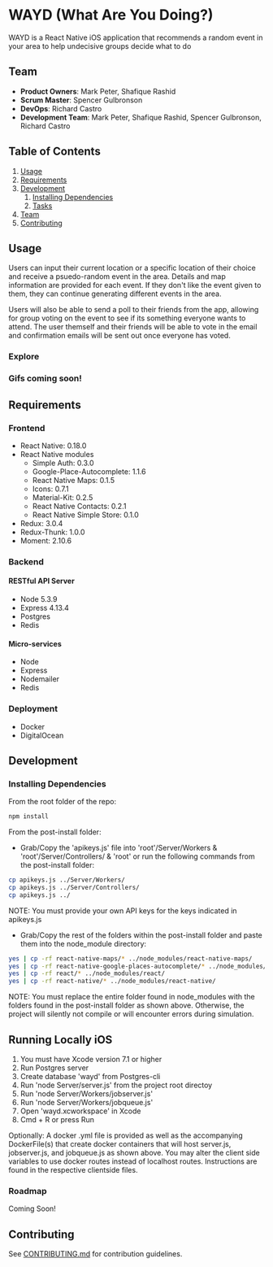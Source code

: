 # WAYD (What Are You Doing?)

WAYD is a React Native iOS application that recommends a random event in your area to help undecisive groups decide what to do

## Team

- __Product Owners__: Mark Peter, Shafique Rashid
- __Scrum Master__: Spencer Gulbronson
- __DevOps__: Richard Castro
- __Development Team__: Mark Peter, Shafique Rashid, Spencer Gulbronson, Richard Castro

## Table of Contents

1. [Usage](#Usage)
2. [Requirements](#requirements)
3. [Development](#development)
	1. [Installing Dependencies](#installing-dependencies)
	2. [Tasks](#tasks)
4. [Team](#team)
5. [Contributing](#contributing)

## Usage

Users can input their current location or a specific location of their choice and receive a psuedo-random event in the area. Details and map information are provided for each event. If they don't like the event given to them, they can continue generating different events in the area. 

Users will also be able to send a poll to their friends from the app, allowing for group voting on the event to see if its something everyone wants to attend. The user themself and their friends will be able to vote in the email and confirmation emails will be sent out once everyone has voted.

### Explore


### Gifs coming soon!




## Requirements

### Frontend

- React Native: 0.18.0
- React Native modules
  - Simple Auth: 0.3.0
  - Google-Place-Autocomplete: 1.1.6
  - React Native Maps: 0.1.5
  - Icons: 0.7.1
  - Material-Kit: 0.2.5
  - React Native Contacts: 0.2.1
  - React Native Simple Store: 0.1.0
- Redux: 3.0.4
- Redux-Thunk: 1.0.0
- Moment: 2.10.6


### Backend

#### RESTful API Server
- Node 5.3.9
- Express 4.13.4
- Postgres
- Redis

#### Micro-services
- Node
- Express
- Nodemailer
- Redis

### Deployment

- Docker
- DigitalOcean

## Development

### Installing Dependencies

From the root folder of the repo:

```sh
npm install
```

From the post-install folder:
- Grab/Copy the 'apikeys.js' file into 'root'/Server/Workers & 'root'/Server/Controllers/ & 'root'
or run the following commands from the post-install folder:

```sh
cp apikeys.js ../Server/Workers/
cp apikeys.js ../Server/Controllers/
cp apikeys.js ../

```


NOTE: You must provide your own API keys for the keys indicated in apikeys.js

- Grab/Copy the rest of the folders within the post-install folder and paste them into the node_module directory:

```sh
yes | cp -rf react-native-maps/* ../node_modules/react-native-maps/
yes | cp -rf react-native-google-places-autocomplete/* ../node_modules/react-native-google-places-autocomplete/
yes | cp -rf react/* ../node_modules/react/
yes | cp -rf react-native/* ../node_modules/react-native/


```

NOTE: You must replace the entire folder found in node_modules with the folders found in the post-install folder as shown above. Otherwise, the project will silently not compile or will encounter errors during simulation.


## Running Locally iOS

1. You must have Xcode version 7.1 or higher
2. Run Postgres server
3. Create database 'wayd' from Postgres-cli
4. Run 'node Server/server.js' from the project root directoy
5. Run 'node Server/Workers/jobserver.js'
6. Run 'node Server/Workers/jobqueue.js' 
7. Open 'wayd.xcworkspace' in Xcode
8. Cmd + R or press Run


Optionally:
A docker .yml file is provided as well as the accompanying DockerFile(s) that create docker containers that will host server.js, jobserver.js, and jobqueue.js as shown above. You may alter the client side variables to use docker routes instead of localhost routes. Instructions are found in the respective clientside files.

### Roadmap

Coming Soon!


## Contributing

See [CONTRIBUTING.md](CONTRIBUTING.md) for contribution guidelines.
